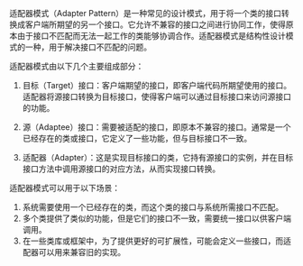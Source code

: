 适配器模式（Adapter Pattern）是一种常见的设计模式，用于将一个类的接口转换成客户端所期望的另一个接口。它允许不兼容的接口之间进行协同工作，使得原本由于接口不匹配而无法一起工作的类能够协调合作。适配器模式是结构性设计模式的一种，用于解决接口不匹配的问题。

适配器模式由以下几个主要组成部分：

1. 目标（Target）接口：客户端期望的接口，即客户端代码所期望使用的接口。适配器将源接口转换为目标接口，使得客户端可以通过目标接口来访问源接口的功能。

2. 源（Adaptee）接口：需要被适配的接口，即原本不兼容的接口。通常是一个已经存在的类或接口，它定义了一些功能，但与目标接口不一致。

3. 适配器（Adapter）：这是实现目标接口的类，它持有源接口的实例，并在目标接口方法中调用源接口的对应方法，从而实现接口转换。

适配器模式可以用于以下场景：

1. 系统需要使用一个已经存在的类，而这个类的接口与系统所需接口不匹配。
2. 多个类提供了类似的功能，但是它们的接口不一致，需要统一接口以供客户端调用。
3. 在一些类库或框架中，为了提供更好的可扩展性，可能会定义一些接口，而适配器可以用来兼容旧的实现。
